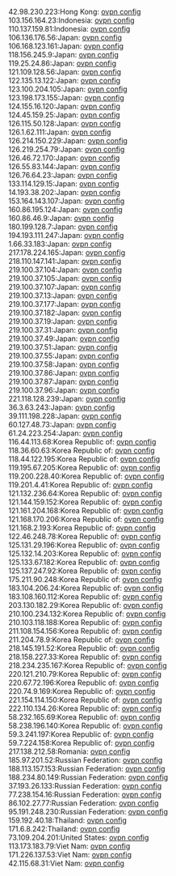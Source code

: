 42.98.230.223:Hong Kong: [ovpn config](vpn/42_98_230_223.ovpn)  
103.156.164.23:Indonesia: [ovpn config](vpn/103_156_164_23.ovpn)  
110.137.159.81:Indonesia: [ovpn config](vpn/110_137_159_81.ovpn)  
106.136.176.56:Japan: [ovpn config](vpn/106_136_176_56.ovpn)  
106.168.123.161:Japan: [ovpn config](vpn/106_168_123_161.ovpn)  
118.156.245.9:Japan: [ovpn config](vpn/118_156_245_9.ovpn)  
119.25.24.86:Japan: [ovpn config](vpn/119_25_24_86.ovpn)  
121.109.128.56:Japan: [ovpn config](vpn/121_109_128_56.ovpn)  
122.135.13.122:Japan: [ovpn config](vpn/122_135_13_122.ovpn)  
123.100.204.105:Japan: [ovpn config](vpn/123_100_204_105.ovpn)  
123.198.173.155:Japan: [ovpn config](vpn/123_198_173_155.ovpn)  
124.155.16.120:Japan: [ovpn config](vpn/124_155_16_120.ovpn)  
124.45.159.25:Japan: [ovpn config](vpn/124_45_159_25.ovpn)  
126.115.50.128:Japan: [ovpn config](vpn/126_115_50_128.ovpn)  
126.1.62.111:Japan: [ovpn config](vpn/126_1_62_111.ovpn)  
126.214.150.229:Japan: [ovpn config](vpn/126_214_150_229.ovpn)  
126.219.254.79:Japan: [ovpn config](vpn/126_219_254_79.ovpn)  
126.46.72.170:Japan: [ovpn config](vpn/126_46_72_170.ovpn)  
126.55.83.144:Japan: [ovpn config](vpn/126_55_83_144.ovpn)  
126.76.64.23:Japan: [ovpn config](vpn/126_76_64_23.ovpn)  
133.114.129.15:Japan: [ovpn config](vpn/133_114_129_15.ovpn)  
14.193.38.202:Japan: [ovpn config](vpn/14_193_38_202.ovpn)  
153.164.143.107:Japan: [ovpn config](vpn/153_164_143_107.ovpn)  
160.86.195.124:Japan: [ovpn config](vpn/160_86_195_124.ovpn)  
160.86.46.9:Japan: [ovpn config](vpn/160_86_46_9.ovpn)  
180.199.128.7:Japan: [ovpn config](vpn/180_199_128_7.ovpn)  
194.193.111.247:Japan: [ovpn config](vpn/194_193_111_247.ovpn)  
1.66.33.183:Japan: [ovpn config](vpn/1_66_33_183.ovpn)  
217.178.224.165:Japan: [ovpn config](vpn/217_178_224_165.ovpn)  
218.110.147.141:Japan: [ovpn config](vpn/218_110_147_141.ovpn)  
219.100.37.104:Japan: [ovpn config](vpn/219_100_37_104.ovpn)  
219.100.37.105:Japan: [ovpn config](vpn/219_100_37_105.ovpn)  
219.100.37.107:Japan: [ovpn config](vpn/219_100_37_107.ovpn)  
219.100.37.13:Japan: [ovpn config](vpn/219_100_37_13.ovpn)  
219.100.37.177:Japan: [ovpn config](vpn/219_100_37_177.ovpn)  
219.100.37.182:Japan: [ovpn config](vpn/219_100_37_182.ovpn)  
219.100.37.19:Japan: [ovpn config](vpn/219_100_37_19.ovpn)  
219.100.37.31:Japan: [ovpn config](vpn/219_100_37_31.ovpn)  
219.100.37.49:Japan: [ovpn config](vpn/219_100_37_49.ovpn)  
219.100.37.51:Japan: [ovpn config](vpn/219_100_37_51.ovpn)  
219.100.37.55:Japan: [ovpn config](vpn/219_100_37_55.ovpn)  
219.100.37.58:Japan: [ovpn config](vpn/219_100_37_58.ovpn)  
219.100.37.86:Japan: [ovpn config](vpn/219_100_37_86.ovpn)  
219.100.37.87:Japan: [ovpn config](vpn/219_100_37_87.ovpn)  
219.100.37.96:Japan: [ovpn config](vpn/219_100_37_96.ovpn)  
221.118.128.239:Japan: [ovpn config](vpn/221_118_128_239.ovpn)  
36.3.63.243:Japan: [ovpn config](vpn/36_3_63_243.ovpn)  
39.111.198.228:Japan: [ovpn config](vpn/39_111_198_228.ovpn)  
60.127.48.73:Japan: [ovpn config](vpn/60_127_48_73.ovpn)  
61.24.223.254:Japan: [ovpn config](vpn/61_24_223_254.ovpn)  
116.44.113.68:Korea Republic of: [ovpn config](vpn/116_44_113_68.ovpn)  
118.36.60.63:Korea Republic of: [ovpn config](vpn/118_36_60_63.ovpn)  
118.44.122.195:Korea Republic of: [ovpn config](vpn/118_44_122_195.ovpn)  
119.195.67.205:Korea Republic of: [ovpn config](vpn/119_195_67_205.ovpn)  
119.200.228.40:Korea Republic of: [ovpn config](vpn/119_200_228_40.ovpn)  
119.201.4.41:Korea Republic of: [ovpn config](vpn/119_201_4_41.ovpn)  
121.132.236.64:Korea Republic of: [ovpn config](vpn/121_132_236_64.ovpn)  
121.144.159.152:Korea Republic of: [ovpn config](vpn/121_144_159_152.ovpn)  
121.161.204.168:Korea Republic of: [ovpn config](vpn/121_161_204_168.ovpn)  
121.168.170.206:Korea Republic of: [ovpn config](vpn/121_168_170_206.ovpn)  
121.168.2.193:Korea Republic of: [ovpn config](vpn/121_168_2_193.ovpn)  
122.46.248.78:Korea Republic of: [ovpn config](vpn/122_46_248_78.ovpn)  
125.131.29.196:Korea Republic of: [ovpn config](vpn/125_131_29_196.ovpn)  
125.132.14.203:Korea Republic of: [ovpn config](vpn/125_132_14_203.ovpn)  
125.133.67.182:Korea Republic of: [ovpn config](vpn/125_133_67_182.ovpn)  
125.137.247.92:Korea Republic of: [ovpn config](vpn/125_137_247_92.ovpn)  
175.211.90.248:Korea Republic of: [ovpn config](vpn/175_211_90_248.ovpn)  
183.104.206.24:Korea Republic of: [ovpn config](vpn/183_104_206_24.ovpn)  
183.108.160.112:Korea Republic of: [ovpn config](vpn/183_108_160_112.ovpn)  
203.130.182.29:Korea Republic of: [ovpn config](vpn/203_130_182_29.ovpn)  
210.100.234.132:Korea Republic of: [ovpn config](vpn/210_100_234_132.ovpn)  
210.103.118.188:Korea Republic of: [ovpn config](vpn/210_103_118_188.ovpn)  
211.108.154.156:Korea Republic of: [ovpn config](vpn/211_108_154_156.ovpn)  
211.204.78.9:Korea Republic of: [ovpn config](vpn/211_204_78_9.ovpn)  
218.145.191.52:Korea Republic of: [ovpn config](vpn/218_145_191_52.ovpn)  
218.158.227.33:Korea Republic of: [ovpn config](vpn/218_158_227_33.ovpn)  
218.234.235.167:Korea Republic of: [ovpn config](vpn/218_234_235_167.ovpn)  
220.121.210.79:Korea Republic of: [ovpn config](vpn/220_121_210_79.ovpn)  
220.67.72.196:Korea Republic of: [ovpn config](vpn/220_67_72_196.ovpn)  
220.74.9.169:Korea Republic of: [ovpn config](vpn/220_74_9_169.ovpn)  
221.154.114.150:Korea Republic of: [ovpn config](vpn/221_154_114_150.ovpn)  
222.110.134.26:Korea Republic of: [ovpn config](vpn/222_110_134_26.ovpn)  
58.232.165.69:Korea Republic of: [ovpn config](vpn/58_232_165_69.ovpn)  
58.238.196.140:Korea Republic of: [ovpn config](vpn/58_238_196_140.ovpn)  
59.3.241.197:Korea Republic of: [ovpn config](vpn/59_3_241_197.ovpn)  
59.7.224.158:Korea Republic of: [ovpn config](vpn/59_7_224_158.ovpn)  
217.138.212.58:Romania: [ovpn config](vpn/217_138_212_58.ovpn)  
185.97.201.52:Russian Federation: [ovpn config](vpn/185_97_201_52.ovpn)  
188.113.157.153:Russian Federation: [ovpn config](vpn/188_113_157_153.ovpn)  
188.234.80.149:Russian Federation: [ovpn config](vpn/188_234_80_149.ovpn)  
37.193.26.133:Russian Federation: [ovpn config](vpn/37_193_26_133.ovpn)  
77.238.154.16:Russian Federation: [ovpn config](vpn/77_238_154_16.ovpn)  
86.102.27.77:Russian Federation: [ovpn config](vpn/86_102_27_77.ovpn)  
95.191.248.230:Russian Federation: [ovpn config](vpn/95_191_248_230.ovpn)  
159.192.40.18:Thailand: [ovpn config](vpn/159_192_40_18.ovpn)  
171.6.8.242:Thailand: [ovpn config](vpn/171_6_8_242.ovpn)  
73.109.204.201:United States: [ovpn config](vpn/73_109_204_201.ovpn)  
113.173.183.79:Viet Nam: [ovpn config](vpn/113_173_183_79.ovpn)  
171.226.137.53:Viet Nam: [ovpn config](vpn/171_226_137_53.ovpn)  
42.115.68.31:Viet Nam: [ovpn config](vpn/42_115_68_31.ovpn)  
